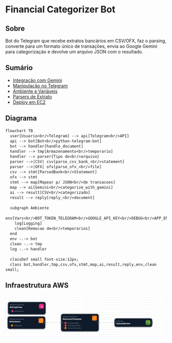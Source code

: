 # Financial Categorizer Bot

## Sobre
Bot do Telegram que recebe extratos bancários em CSV/OFX, faz o parsing, converte para um formato único de transações, envia ao Google Gemini para categorização e devolve um arquivo JSON com o resultado.

## Sumário
- [Integração com Gemini](docs/GEMINI_INTEGRATION.md)
- [Manipulação no Telegram](docs/TELEGRAM_HANDLING.md)
- [Ambiente e Variáveis](docs/ENVIRONMENT.md)
- [Parsers de Extrato](docs/PARSERS.md)
 - [Deploy em EC2](docs/DEPLOY_EC2.md)

## Diagrama
```mermaid
flowchart TB
  user[Usuario<br/>Telegram] --> api[Telegram<br/>API]
  api --> bot[Bot<br/>python-telegram-bot]
  bot --> handler[handle_document]
  handler --> tmp[Armazenamento<br/>temporario]
  handler --> parser{Tipo do<br/>arquivo}
  parser -->|CSV| csv[parse_csv_bank_<br/>statement]
  parser -->|OFX| ofx[parse_ofx_<br/>file]
  csv --> stmt[ParsedBank<br/>Statement]
  ofx --> stmt
  stmt --> map[Mapear p/ JSON<br/>de transacoes]
  map --> ai[Gemini<br/>categorize_with_gemini]
  ai --> result[CSV<br/>categorizado]
  result --> reply[reply_<br/>document]

  subgraph Ambiente
    env[Vars<br/>BOT_TOKEN_TELEGRAM<br/>GOOGLE_API_KEY<br/>DEBUG<br/>APP_ENV]
    log[Logging]
    clean[Remocao de<br/>temporarios]
  end
  env -.-> bot
  clean -.-> tmp
  log -.-> handler

  classDef small font-size:12px;
  class bot,handler,tmp,csv,ofx,stmt,map,ai,result,reply,env,clean small;
```

## Infraestrutura AWS
![Infraestrutura AWS](docs/assets/aws-infrastructure.png)
